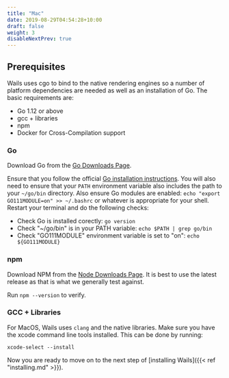 ```yaml
---
title: "Mac"
date: 2019-08-29T04:54:28+10:00
draft: false
weight: 3
disableNextPrev: true
---
```


## Prerequisites

Wails uses cgo to bind to the native rendering engines so a number of platform dependencies are needed as well as an installation of Go. The basic requirements are:

- Go 1.12 or above
- gcc + libraries
- npm
- Docker for Cross-Compilation support

### Go

Download Go from the [Go Downloads Page](https://golang.org/dl/).

Ensure that you follow the official [Go installation instructions](https://golang.org/doc/install#install). You will also need to ensure that your `PATH` environment variable also includes the path to your `~/go/bin` directory. Also ensure Go modules are enabled: `echo "export GO111MODULE=on" >> ~/.bashrc` or whatever is appropriate for your shell. Restart your terminal and do the following checks:

 * Check Go is installed corectly: `go version`
 * Check "~/go/bin" is in your PATH variable: `echo $PATH | grep go/bin`
 * Check "GO111MODULE" environment variable is set to "on": `echo ${GO111MODULE}`

### npm

Download NPM from the [Node Downloads Page](https://nodejs.org/en/download/). It is best to use the latest release as that is what we generally test against.

Run `npm --version` to verify.

### GCC + Libraries

For MacOS, Wails uses `clang` and the native libraries. Make sure you have the xcode command line tools installed. This can be done by running:

`xcode-select --install`

Now you are ready to move on to the next step of [installing Wails]({{< ref "installing.md" >}}).

